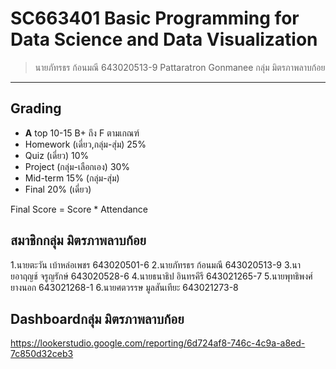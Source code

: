 # SC663401 Basic Programming for Data Science and Data Visualization
> นายภัทรธร ก้อนมณี 643020513-9 Pattaratron Gonmanee กลุ่ม มิตรภาพลาบก้อย
---------------------------------
## Grading
- **A** top 10-15 B+ ถึง F ตามเกณฑ์
-  Homework (เดี่ยว,กลุ่ม-สุ่ม)  25%
-  Quiz (เดี่ยว)  10%
-  Project (กลุ่ม-เลือกเอง)  30%
-  Mid-term  15% (กลุ่ม-สุ่ม)
-  Final  20% (เดี่ยว)

  Final Score = Score * Attendance
## สมาชิกกลุ่ม มิตรภาพลาบก้อย
1.นายตะวัน เบ้าหล่อเพชร 643020501-6
2.นายภัทรธร ก้อนมณี 643020513-9
3.นายอาฤญช์ จรูญรักษ์ 643020528-6
4.นายธนาธิป อินทรคีรี 643021265-7
5.นายพุทธิพงศ์ ยางนอก 643021268-1
6.นายศตวรรษ มูลสันเทียะ 643021273-8
## Dashboardกลุ่ม มิตรภาพลาบก้อย
https://lookerstudio.google.com/reporting/6d724af8-746c-4c9a-a8ed-7c850d32ceb3

